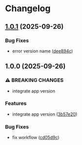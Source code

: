 # Changelog

## [1.0.1](https://github.com/aditydcp/recurlytics/compare/v1.0.0...v1.0.1) (2025-09-26)


### Bug Fixes

* error version name ([dee894c](https://github.com/aditydcp/recurlytics/commit/dee894c64d412cb62c933421357d273cb7199073))

## 1.0.0 (2025-09-26)


### ⚠ BREAKING CHANGES

* integrate app version

### Features

* integrate app version ([3b57e20](https://github.com/aditydcp/recurlytics/commit/3b57e20dbad4faa201706ab297f5575e0cc5d305))


### Bug Fixes

* fix workflow ([cd05d9c](https://github.com/aditydcp/recurlytics/commit/cd05d9ccbc1908c55ebb439a1aca4446df6ceaab))
